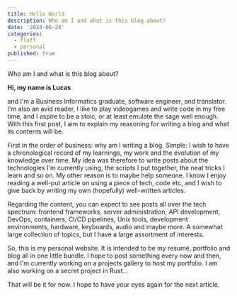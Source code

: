 ```yaml
---
title: Hello World
description: Who am I and what is this blog about?
date: '2024-06-24'
categories:
  - fluff
  - personal
published: true
---
```


Who am I and what is this blog about?

**Hi, my name is Lucas**

and I'm a Business Informatics graduate, software engineer, and translator. I'm also an avid reader,
I like to play videogames and write code in my free time, and I aspire to be a stoic, or at least
emulate the sage well enough. With this first post, I aim to explain my reasoning for writing a blog
and what its contents will be.

First in the order of business: why am I writing a blog. Simple: I wish to have a chronological
record of my learnings, my work and the evolution of my knowledge over time. My idea was therefore
to write posts about the technologies I'm currently using, the scripts I put together, the neat
tricks I learn and so on. My other reason is to maybe help someone. I know I enjoy reading a
well-put article on using a piece of tech, code etc, and I wish to give back by writing my own
(hopefully) well-written articles.

Regarding the content, you can expect to see posts all over the tech spectrum: frontend frameworks,
server administration, API development, DevOps, containers, CI/CD pipelines, Unix tools, development
environments, hardware, keyboards, audio and maybe more. A somewhat large collection of topics, but
I have a large assortment of interests.

So, this is my personal website. It is intended to be my resumé, portfolio and blog all in one
little bundle. I hope to post something every now and then, and I'm currently working on a projects
gallery to host my portfolio. I am also working on a secret project in Rust...

That will be it for now. I hope to have your eyes again for the next article.
